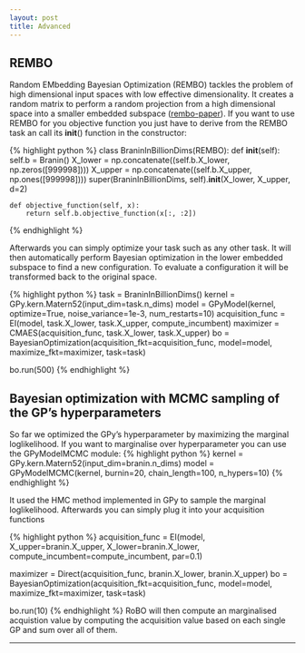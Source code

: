 ```yaml
---
layout: post
title: Advanced
---
```


## REMBO
Random EMbedding Bayesian Optimization (REMBO) tackles the problem of high dimensional input spaces with low effective dimensionality. It creates a random matrix to perform a random projection from a high dimensional space into a smaller embedded subspace ([rembo-paper](http://www.cs.ubc.ca/~hutter/papers/13-IJCAI-BO-highdim.pdf)). If you want to use REMBO for you objective function you just have to derive from the REMBO task an call its __init__() function in the constructor:

{% highlight python %}
class BraninInBillionDims(REMBO):
    def __init__(self):
        self.b = Branin()
        X_lower = np.concatenate((self.b.X_lower, np.zeros([999998])))
        X_upper = np.concatenate((self.b.X_upper, np.ones([999998])))
        super(BraninInBillionDims, self).__init__(X_lower, X_upper, d=2)

    def objective_function(self, x):
        return self.b.objective_function(x[:, :2])
{% endhighlight %}

Afterwards you can simply optimize your task such as any other task. It will then automatically perform Bayesian optimization in the lower embedded subspace to find a new configuration. To evaluate a configuration it will be transformed back to the original space.

{% highlight python %}
task = BraninInBillionDims()
kernel = GPy.kern.Matern52(input_dim=task.n_dims)
model = GPyModel(kernel, optimize=True, noise_variance=1e-3, num_restarts=10)
acquisition_func = EI(model, task.X_lower, task.X_upper, compute_incumbent)
maximizer = CMAES(acquisition_func, task.X_lower, task.X_upper)
bo = BayesianOptimization(acquisition_fkt=acquisition_func,
                      model=model,
                      maximize_fkt=maximizer,
                      task=task)

bo.run(500)
{% endhighlight %}
## Bayesian optimization with MCMC sampling of the GP’s hyperparameters

So far we optimized the GPy’s hyperparameter by maximizing the marginal loglikelihood. If you want to marginalise over hyperparameter you can use the GPyModelMCMC module:
{% highlight python %}
kernel = GPy.kern.Matern52(input_dim=branin.n_dims)
model = GPyModelMCMC(kernel, burnin=20, chain_length=100, n_hypers=10)
{% endhighlight %}

It used the HMC method implemented in GPy to sample the marginal loglikelihood. Afterwards you can simply plug it into your acquisition functions

{% highlight python %}
acquisition_func = EI(model, X_upper=branin.X_upper, X_lower=branin.X_lower, compute_incumbent=compute_incumbent, par=0.1)

maximizer = Direct(acquisition_func, branin.X_lower, branin.X_upper)
bo = BayesianOptimization(acquisition_fkt=acquisition_func,
                  model=model,
                  maximize_fkt=maximizer,
                  task=task)

bo.run(10)
{% endhighlight %}
RoBO will then compute an marginalised acquistion value by computing the acquisition value based on each single GP and sum over all of them.

-----
